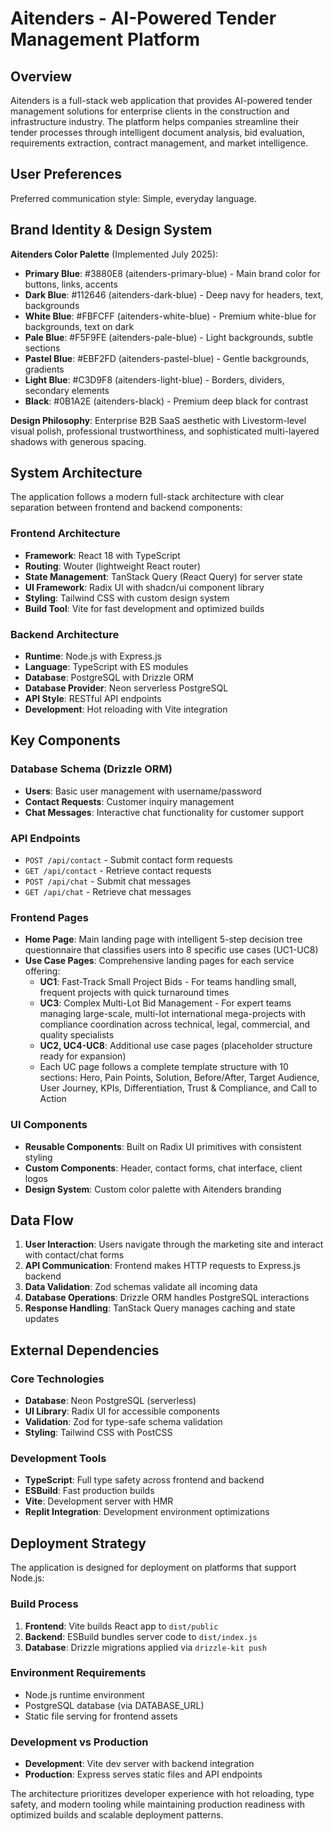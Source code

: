 # Aitenders - AI-Powered Tender Management Platform

## Overview

Aitenders is a full-stack web application that provides AI-powered tender management solutions for enterprise clients in the construction and infrastructure industry. The platform helps companies streamline their tender processes through intelligent document analysis, bid evaluation, requirements extraction, contract management, and market intelligence.

## User Preferences

Preferred communication style: Simple, everyday language.

## Brand Identity & Design System

**Aitenders Color Palette** (Implemented July 2025):
- **Primary Blue**: #3880E8 (aitenders-primary-blue) - Main brand color for buttons, links, accents
- **Dark Blue**: #112646 (aitenders-dark-blue) - Deep navy for headers, text, backgrounds  
- **White Blue**: #FBFCFF (aitenders-white-blue) - Premium white-blue for backgrounds, text on dark
- **Pale Blue**: #F5F9FE (aitenders-pale-blue) - Light backgrounds, subtle sections
- **Pastel Blue**: #EBF2FD (aitenders-pastel-blue) - Gentle backgrounds, gradients
- **Light Blue**: #C3D9F8 (aitenders-light-blue) - Borders, dividers, secondary elements
- **Black**: #0B1A2E (aitenders-black) - Premium deep black for contrast

**Design Philosophy**: Enterprise B2B SaaS aesthetic with Livestorm-level visual polish, professional trustworthiness, and sophisticated multi-layered shadows with generous spacing.

## System Architecture

The application follows a modern full-stack architecture with clear separation between frontend and backend components:

### Frontend Architecture
- **Framework**: React 18 with TypeScript
- **Routing**: Wouter (lightweight React router)
- **State Management**: TanStack Query (React Query) for server state
- **UI Framework**: Radix UI with shadcn/ui component library
- **Styling**: Tailwind CSS with custom design system
- **Build Tool**: Vite for fast development and optimized builds

### Backend Architecture
- **Runtime**: Node.js with Express.js
- **Language**: TypeScript with ES modules
- **Database**: PostgreSQL with Drizzle ORM
- **Database Provider**: Neon serverless PostgreSQL
- **API Style**: RESTful API endpoints
- **Development**: Hot reloading with Vite integration

## Key Components

### Database Schema (Drizzle ORM)
- **Users**: Basic user management with username/password
- **Contact Requests**: Customer inquiry management
- **Chat Messages**: Interactive chat functionality for customer support

### API Endpoints
- `POST /api/contact` - Submit contact form requests
- `GET /api/contact` - Retrieve contact requests
- `POST /api/chat` - Submit chat messages
- `GET /api/chat` - Retrieve chat messages

### Frontend Pages
- **Home Page**: Main landing page with intelligent 5-step decision tree questionnaire that classifies users into 8 specific use cases (UC1-UC8)
- **Use Case Pages**: Comprehensive landing pages for each service offering:
  - **UC1**: Fast-Track Small Project Bids - For teams handling small, frequent projects with quick turnaround times
  - **UC3**: Complex Multi-Lot Bid Management - For expert teams managing large-scale, multi-lot international mega-projects with compliance coordination across technical, legal, commercial, and quality specialists
  - **UC2, UC4-UC8**: Additional use case pages (placeholder structure ready for expansion)
  - Each UC page follows a complete template structure with 10 sections: Hero, Pain Points, Solution, Before/After, Target Audience, User Journey, KPIs, Differentiation, Trust & Compliance, and Call to Action

### UI Components
- **Reusable Components**: Built on Radix UI primitives with consistent styling
- **Custom Components**: Header, contact forms, chat interface, client logos
- **Design System**: Custom color palette with Aitenders branding

## Data Flow

1. **User Interaction**: Users navigate through the marketing site and interact with contact/chat forms
2. **API Communication**: Frontend makes HTTP requests to Express.js backend
3. **Data Validation**: Zod schemas validate all incoming data
4. **Database Operations**: Drizzle ORM handles PostgreSQL interactions
5. **Response Handling**: TanStack Query manages caching and state updates

## External Dependencies

### Core Technologies
- **Database**: Neon PostgreSQL (serverless)
- **UI Library**: Radix UI for accessible components
- **Validation**: Zod for type-safe schema validation
- **Styling**: Tailwind CSS with PostCSS

### Development Tools
- **TypeScript**: Full type safety across frontend and backend
- **ESBuild**: Fast production builds
- **Vite**: Development server with HMR
- **Replit Integration**: Development environment optimizations

## Deployment Strategy

The application is designed for deployment on platforms that support Node.js:

### Build Process
1. **Frontend**: Vite builds React app to `dist/public`
2. **Backend**: ESBuild bundles server code to `dist/index.js`
3. **Database**: Drizzle migrations applied via `drizzle-kit push`

### Environment Requirements
- Node.js runtime environment
- PostgreSQL database (via DATABASE_URL)
- Static file serving for frontend assets

### Development vs Production
- **Development**: Vite dev server with backend integration
- **Production**: Express serves static files and API endpoints

The architecture prioritizes developer experience with hot reloading, type safety, and modern tooling while maintaining production readiness with optimized builds and scalable deployment patterns.